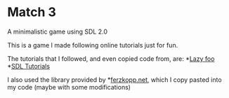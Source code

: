 Match 3
===
A minimalistic game using SDL 2.0

This is a game I made following online tutorials just for fun.

The tutorials that I followed, and even copied code from, are:
	*[Lazy foo](http://lazyfoo.net/tutorials/SDL/)
	*[SDL Tutorials](http://www.sdltutorials.com/)
	
I also used the library provided by
	*[ferzkopp.net](http://www.ferzkopp.net/wordpress/2016/01/02/sdl_gfx-sdl2_gfx/), which I copy pasted into my code (maybe with some modifications)
